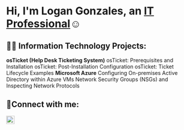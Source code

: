 <h1>Hi, I'm Logan Gonzales, an <a href="https://www.linkedin.com/in/coderoad/">IT Professional</a>☺</h1>
<h2>👨‍💻 Information Technology Projects:</h2>
<b>osTicket (Help Desk Ticketing System)</b>
osTicket: Prerequisites and Installation
osTicket: Post-Installation Configuration
osTicket: Ticket Lifecycle Examples
<b>Microsoft Azure</b>
Configuring On-premises Active Directory within Azure VMs
Network Security Groups (NSGs) and Inspecting Network Protocols
<h2>🤳Connect with me:</h2>
<img align="left" alt="Logan | LinkedIn" width="22px" src="https://cdn.jsdelivr.net/npm/simple-icons@v3/icons/linkedin.svg" />
